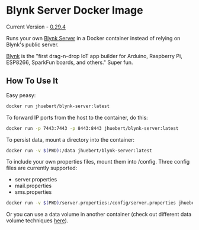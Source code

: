 # Blynk Server Docker Image

Current Version - [0.29.4](https://github.com/blynkkk/blynk-server/releases/tag/v0.29.4)

Runs your own [Blynk Server](https://github.com/blynkkk/blynk-server) in a Docker container instead of relying on Blynk's public server.

[Blynk](http://www.blynk.cc) is the "first drag-n-drop IoT app builder for Arduino, Raspberry Pi, ESP8266, SparkFun boards, and others." Super fun.

## How To Use It

Easy peasy:

```sh
docker run jhuebert/blynk-server:latest
```

To forward IP ports from the host to the container, do this:

```sh
docker run -p 7443:7443 -p 8443:8443 jhuebert/blynk-server:latest
```

To persist data, mount a directory into the container:

```sh
docker run -v $(PWD):/data jhuebert/blynk-server:latest
```

To include your own properties files, mount them into /config. Three config files are currently supported:
- server.properties
- mail.properties
- sms.properties

```sh
docker run -v $(PWD)/server.properties:/config/server.properties jhuebert/blynk-server:latest
```

Or you can use a data volume in another container (check out different data volume techniques [here](https://docs.docker.com/engine/tutorials/dockervolumes/)).
